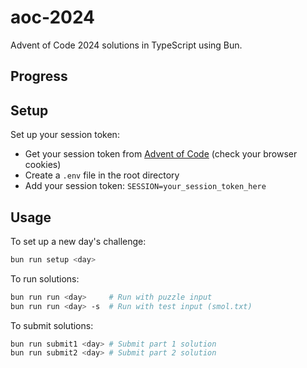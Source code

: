 # aoc-2024

Advent of Code 2024 solutions in TypeScript using Bun.

## Progress

<!-- CALENDAR_START -->
<!-- CALENDAR_END -->

## Setup

Set up your session token:

- Get your session token from [Advent of Code](https://adventofcode.com/) (check your browser cookies)
- Create a `.env` file in the root directory
- Add your session token: `SESSION=your_session_token_here`

## Usage

To set up a new day's challenge:

```bash
bun run setup <day>
```

To run solutions:

```bash
bun run run <day>     # Run with puzzle input
bun run run <day> -s  # Run with test input (smol.txt)
```

To submit solutions:

```bash
bun run submit1 <day> # Submit part 1 solution
bun run submit2 <day> # Submit part 2 solution
```
